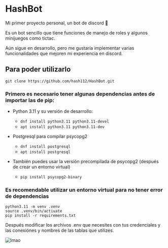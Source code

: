 # HashBot
Mi primer proyecto personal, un bot de discord 🙂

Es un bot sencillo que tiene funciones de manejo de roles y algunos minijuegos como tictac.

Aún sigue en desarrollo, pero me gustaría implementar varias funcionalidades que mejoren mi experiencia en discord. 

## Para poder utilizarlo
```
git clone https://github.com/hash112/HashBot.git
```

### Primero es necesario tener algunas dependencias antes de importar las de pip:
* Python 3.11 y su versión de desarrollo:
  * `dnf install python3.11 python3.11-devel`
  * `apt install python3.11 python3.11-dev`

* Postgresql para compilar psycopg2
  * `dnf install postgresql`
  * `apt install postgresql`

* También puedes usar la versión precompilada de psycopg2 (después de crear un entorno virtual)
  * `pip install psycopg2-binary`

### Es recomendable utilizar un entorno virtual para no tener error de dependencias
```
python3.11 -m venv .venv
source .venv/bin/activate
pip install -r requirements.txt
```
Después modificar los archivos .env que necesites con tus credenciales y las conexiónes y nombres de las tablas que utilizes.

![lmao](https://github.com/hash112/HashBot/assets/98150931/d35ea2da-e97b-46e8-9372-aaedb97b6457)